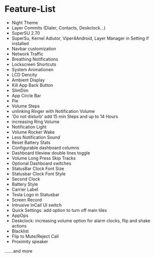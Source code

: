 # Feature-List

- Night Theme
- Layer Commits (Dialer, Contacts, Deskclock...)
- SuperSU 2.70
- SuperSu, Kernel Adiutor, Viper4Android, Layer Manager in Setting if installed
- Navbar customization
- Network Traffic
- Breathing Notifications
- Lockscreen Shortcuts
- System Animationen
- LCD Dencity
- Ambient Display
- Kill App Back Button
- SlimDim
- App Circle Bar
- Pie
- Volume Steps
- unlinking Ringer with Notification Volume
- 'Do not disturb' add 15 min Steps and up to 14 Hours
- increasing Ring Volume
- Notification Light
- Volume Rocker Wake
- Less Notification Sound
- Reset Battery Stats
- Configurable dashboard columns
- Dashboard tileview double lines toggle
- Volume Long Press Skip Tracks
- Optional Dashboard switches
- StatusBar Clock Font Size
- Statusbar Clock Font Style
- Second Clock
- Battery Style
- Carrier Label
- Tesla Logo in Statusbar
- Screen Record
- Intrusive InCall UI switch
- Quick Settings: add option to turn off main tiles
- AppOps
- Deskclock: increasing volume option for alarm clocks, flip and shake actions
- Blacklist
- Flip to Mute/Reject Call
- Proximity speaker

.......and more
